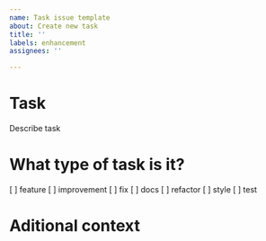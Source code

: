 ```yaml
---
name: Task issue template
about: Create new task
title: ''
labels: enhancement
assignees: ''

---
```


# Task
Describe task

 # What type of task is it?
[ ] feature
[ ] improvement
[ ] fix
[ ] docs
[ ] refactor
[ ] style
[ ] test

# Aditional context
